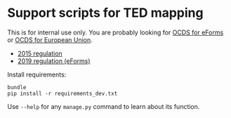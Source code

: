 # Support scripts for TED mapping

This is for internal use only. You are probably looking for [OCDS for eForms](https://standard.open-contracting.org/profiles/eforms/latest/en/) or [OCDS for European Union](https://standard.open-contracting.org/profiles/eu/latest/en/).

* [2015 regulation](2015_regulation.md)
* [2019 regulation (eForms)](2019_regulation.md)

Install requirements:

    bundle
    pip install -r requirements_dev.txt

Use `--help` for any `manage.py` command to learn about its function.
